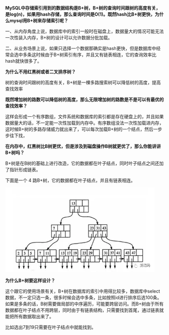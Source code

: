 **MySQL中存储索引用到的数据结构是B+树，B+树的查询时间跟树的高度有关，是log(n)，如果用hash存储，那么查询时间是O(1)。既然hash比B+树更快，为什么mysql用B+树来存储索引呢？**

一、从内存角度上说，数据库中的索引一般时在磁盘上，数据量大的情况可能无法一次性装入内存，B+树的设计可以允许数据分批加载。

二、从业务场景上说，如果只选择一个数据那确实是hash更快，但是数据库中经常会选中多条这时候由于B+树索引有序，并且又有链表相连，它的查询效率比hash就快很多了。

**为什么不用红黑树或者二叉排序树？**

树的查询时间跟树的高度有关，B+树是一棵多路搜索树可以降低树的高度，提高查找效率

**既然增加树的路数可以降低树的高度，那么无限增加树的路数是不是可以有最优的查找效率？**

这样会形成一个有序数组，文件系统和数据库的索引都是存在硬盘上的，并且如果数据量大的话，不一定能一次性加载到内存中。有序数组没法一次性加载进内存，这时候B+树的多路存储威力就出来了，可以每次加载B+树的一个结点，然后一步步往下找，

**在内存中，红黑树比B树更优，但是涉及到磁盘操作B树就更优了，那么你能讲讲B+树吗？**

B+树是在B树的基础上进行改造，它的数据都在叶子结点，同时叶子结点之间还加了指针形成链表。

下面是一个 4 路B+树，它的数据都在叶子结点，并且有链表相连。

![](https://github.com/ethsonliu/personal-notes/blob/master/_image/040.webp)

**为什么B+树要这样设计？**

这个跟它的使用场景有关，B+树在数据库的索引中用得比较多，数据库中select数据，不一定只选一条，很多时候会选中多条，比如按照id进行排序后选100条。如果是多条的话，B树需要做局部的中序遍历，可能要跨层访问。而B+树由于所有数据都在叶子结点不用跨层，同时由于有链表结构，只需要找到首尾，通过链表就能把所有数据取出来了。

比如选出7到19只需要在叶子结点中就能找到。



